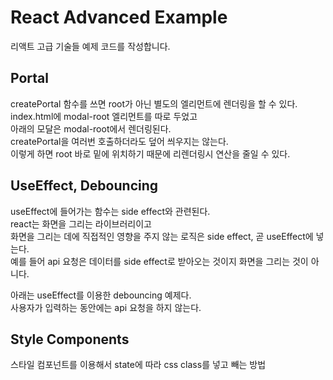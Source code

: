 # React Advanced Example

리액트 고급 기술들 예제 코드를 작성합니다.

## Portal

createPortal 함수를 쓰면 root가 아닌 별도의 엘리먼트에 렌더링을 할 수 있다.\
index.html에 modal-root 엘리먼트를 따로 두었고\
아래의 모달은 modal-root에서 렌더링된다.\
createPortal을 여러번 호출하더라도 덮어 씌우지는 않는다.\
이렇게 하면 root 바로 밑에 위치하기 때문에 리렌더링시 연산을 줄일 수 있다.

## UseEffect, Debouncing

useEffect에 들어가는 함수는 side effect와 관련된다.\
react는 화면을 그리는 라이브러리이고\
화면을 그리는 데에 직접적인 영향을 주지 않는 로직은 side effect, 곧 useEffect에 넣는다.\
예를 들어 api 요청은 데이터를 side effect로 받아오는 것이지 화면을 그리는 것이 아니다.

아래는 useEffect를 이용한 debouncing 예제다.\
사용자가 입력하는 동안에는 api 요청을 하지 않는다.

## Style Components

스타일 컴포넌트를 이용해서 state에 따라 css class를 넣고 빼는 방법
